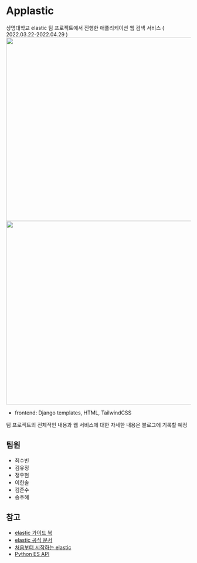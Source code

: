 # Applastic 
상명대학교 elastic 팀 프로젝트에서 진행한 애플리케이션 웹 검색 서비스 ( 2022.03.22-2022.04.29 ) <br>
<img src="https://user-images.githubusercontent.com/83692497/166095894-65aa59e0-7b76-4a22-85e6-1d866c9eb9d2.JPG" width="700" height="500">
<img src="https://user-images.githubusercontent.com/83692497/166095911-8cb178cd-b015-40b3-a5fe-690d62f9913d.JPG" width="700" height="500">

- frontend: Django templates, HTML, TailwindCSS

팀 프로젝트의 전체적인 내용과 웹 서비스에 대한 자세한 내용은 블로그에 기록할 예정

## 팀원
- 최수빈
- 김유정
- 정우현
- 이한솔
- 김준수
- 송주혜

## 참고
- [elastic 가이드 북](https://esbook.kimjmin.net/)
- [elastic 공식 문서](https://www.elastic.co/guide/index.html)
- [처음부터 시작하는 elastic](https://www.youtube.com/watch?v=Ks0P49B4OsA&list=PLhFRZgJc2afp0gaUnQf68kJHPXLG16YCf)
- [Python ES API](https://elasticsearch-py.readthedocs.io/en/v8.1.1/)
